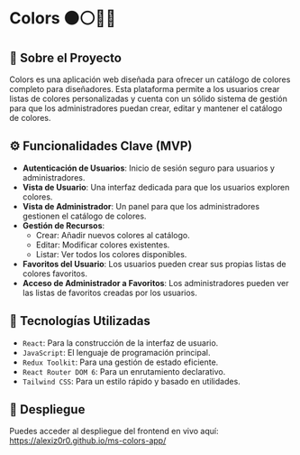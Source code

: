 # Colors ⚫⚪🔴🔵

## 📌 Sobre el Proyecto

Colors es una aplicación web diseñada para ofrecer un catálogo de colores completo para diseñadores. Esta plataforma permite a los usuarios crear listas de colores personalizadas y cuenta con un sólido sistema de gestión para que los administradores puedan crear, editar y mantener el catálogo de colores.

## ⚙️ Funcionalidades Clave (MVP)

- **Autenticación de Usuarios**: Inicio de sesión seguro para usuarios y administradores.
- **Vista de Usuario**: Una interfaz dedicada para que los usuarios exploren colores.
- **Vista de Administrador**: Un panel para que los administradores gestionen el catálogo de colores.
- **Gestión de Recursos**:
  - Crear: Añadir nuevos colores al catálogo.
  - Editar: Modificar colores existentes.
  - Listar: Ver todos los colores disponibles.
- **Favoritos del Usuario**: Los usuarios pueden crear sus propias listas de colores favoritos.
- **Acceso de Administrador a Favoritos**: Los administradores pueden ver las listas de favoritos creadas por los usuarios.

## 🔰 Tecnologías Utilizadas

- `React`: Para la construcción de la interfaz de usuario.
- `JavaScript`: El lenguaje de programación principal.
- `Redux Toolkit`: Para una gestión de estado eficiente.
- `React Router DOM 6`: Para un enrutamiento declarativo.
- `Tailwind CSS`: Para un estilo rápido y basado en utilidades.

## 🔗 Despliegue

Puedes acceder al despliegue del frontend en vivo aquí:
https://alexiz0r0.github.io/ms-colors-app/